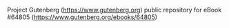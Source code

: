 Project Gutenberg (https://www.gutenberg.org) public repository for
eBook #64805 (https://www.gutenberg.org/ebooks/64805)
